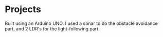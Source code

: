 # Projects

Built using an Arduino UNO. I used a sonar to do the obstacle avoidance part, and 2 LDR's for the light-following part.
